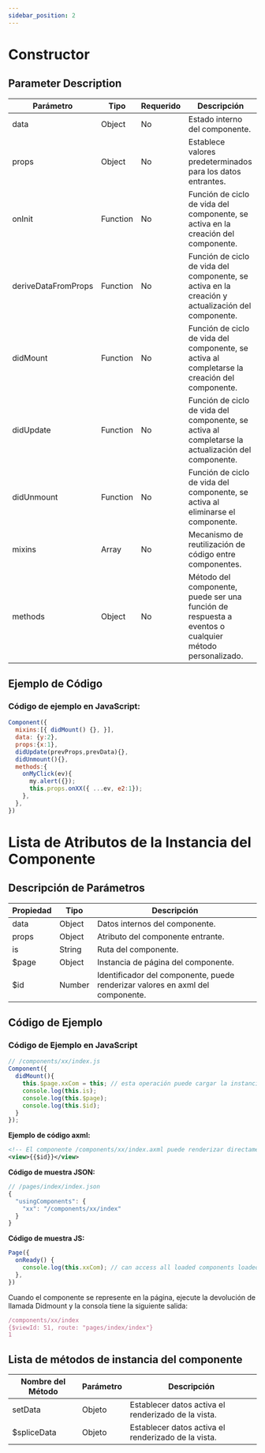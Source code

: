 ```yaml
---
sidebar_position: 2
---
```


# Constructor

## Parameter Description

<table>
  <thead>
    <tr>
      <th>Parámetro</th>
      <th>Tipo</th>
      <th>Requerido</th>
      <th>Descripción</th>
    </tr>
  </thead>
  <tbody>
    <tr>
      <td>data</td>
      <td>Object</td>
      <td>No</td>
      <td>Estado interno del componente.</td>
    </tr>
    <tr>
      <td>props</td>
      <td>Object</td>
      <td>No</td>
      <td>Establece valores predeterminados para los datos entrantes.</td>
    </tr>
    <tr>
      <td>onInit</td>
      <td>Function</td>
      <td>No</td>
      <td>Función de ciclo de vida del componente, se activa en la creación del componente.</td>
    </tr>
    <tr>
      <td>deriveDataFromProps</td>
      <td>Function</td>
      <td>No</td>
      <td>Función de ciclo de vida del componente, se activa en la creación y actualización del componente.</td>
    </tr>
    <tr>
      <td>didMount</td>
      <td>Function</td>
      <td>No</td>
      <td>Función de ciclo de vida del componente, se activa al completarse la creación del componente.</td>
    </tr>
    <tr>
      <td>didUpdate</td>
      <td>Function</td>
      <td>No</td>
      <td>Función de ciclo de vida del componente, se activa al completarse la actualización del componente.</td>
    </tr>
    <tr>
      <td>didUnmount</td>
      <td>Function</td>
      <td>No</td>
      <td>Función de ciclo de vida del componente, se activa al eliminarse el componente.</td>
    </tr>
    <tr>
      <td>mixins</td>
      <td>Array</td>
      <td>No</td>
      <td>Mecanismo de reutilización de código entre componentes.</td>
    </tr>
    <tr>
      <td>methods</td>
      <td>Object</td>
      <td>No</td>
      <td>Método del componente, puede ser una función de respuesta a eventos o cualquier método personalizado.</td>
    </tr>
  </tbody>
</table>


## Ejemplo de Código

### Código de ejemplo en JavaScript:

```js
Component({
  mixins:[{ didMount() {}, }],
  data: {y:2},
  props:{x:1},
  didUpdate(prevProps,prevData){},
  didUnmount(){},
  methods:{
    onMyClick(ev){
      my.alert({});
      this.props.onXX({ ...ev, e2:1});
    },
  },
})
```

# Lista de Atributos de la Instancia del Componente

## Descripción de Parámetros

<table>
  <thead>
    <tr>
      <th>Propiedad</th>
      <th>Tipo</th>
      <th>Descripción</th>
    </tr>
  </thead>
  <tbody>
    <tr>
      <td>data</td>
      <td>Object</td>
      <td>Datos internos del componente.</td>
    </tr>
    <tr>
      <td>props</td>
      <td>Object</td>
      <td>Atributo del componente entrante.</td>
    </tr>
    <tr>
      <td>is</td>
      <td>String</td>
      <td>Ruta del componente.</td>
    </tr>
    <tr>
      <td>$page</td>
      <td>Object</td>
      <td>Instancia de página del componente.</td>
    </tr>
    <tr>
      <td>$id</td>
      <td>Number</td>
      <td>Identificador del componente, puede renderizar valores en axml del componente.</td>
    </tr>
  </tbody>
</table>

## Código de Ejemplo

### Código de Ejemplo en JavaScript

```js
// /components/xx/index.js
Component({
  didMount(){
    this.$page.xxCom = this; // esta operación puede cargar la instancia del componente en la instancia de página correspondiente
    console.log(this.is);
    console.log(this.$page);
    console.log(this.$id);
  }
});
```

**Ejemplo de código axml:**

```xml
<!-- El componente /components/xx/index.axml puede renderizar directamente el valor en el axml del componente -->
<view>{{$id}}</view>
```

**Código de muestra JSON:**

```js
// /pages/index/index.json
{
  "usingComponents": {
  	"xx": "/components/xx/index"
  }
}
```

**Código de muestra JS:**

```js
Page({
  onReady() {
    console.log(this.xxCom); // can access all loaded components loaded onto the current page
  },
})
```

Cuando el componente se represente en la página, ejecute la devolución de llamada Didmount y la consola tiene la siguiente salida:

```js
/components/xx/index
{$viewId: 51, route: "pages/index/index"}
1
```

## Lista de métodos de instancia del componente

<table>
  <thead>
    <tr>
      <th>Nombre del Método</th>
      <th>Parámetro</th>
      <th>Descripción</th>
    </tr>
  </thead>
  <tbody>
    <tr>
      <td>setData</td>
      <td>Objeto</td>
      <td>Establecer datos activa el renderizado de la vista.</td>
    </tr>
    <tr>
      <td>$spliceData</td>
      <td>Objeto</td>
      <td>Establecer datos activa el renderizado de la vista.</td>
    </tr>
  </tbody>
</table>
